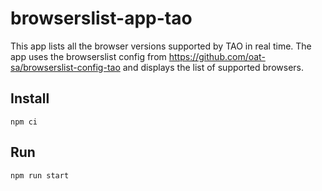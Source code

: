 # browserslist-app-tao

This app lists all the browser versions supported by TAO in real time. The app uses the browserslist config from https://github.com/oat-sa/browserslist-config-tao and displays the list of supported browsers.

## Install

`npm ci`

## Run

`npm run start`
